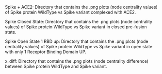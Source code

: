Spike + ACE2: Directory that contains the .png plots (node centrality values) of Spike protein WildType vs Spike variant complexed with ACE2. 

Spike Closed State: Directory that contains the .png plots (node centrality values) of Spike protein WildType vs Spike variant in closed pre-fusion state. 

Spike Open State 1 RBD up: Directory that contains the .png plots (node centrality values) of Spike protein WildType vs Spike variant in open state with only 1 Receptor Binding Domain UP. 

x_diff: Directory that contains the .png plots (node centrality difference) between Spike protein WildType and Spike variant.  
